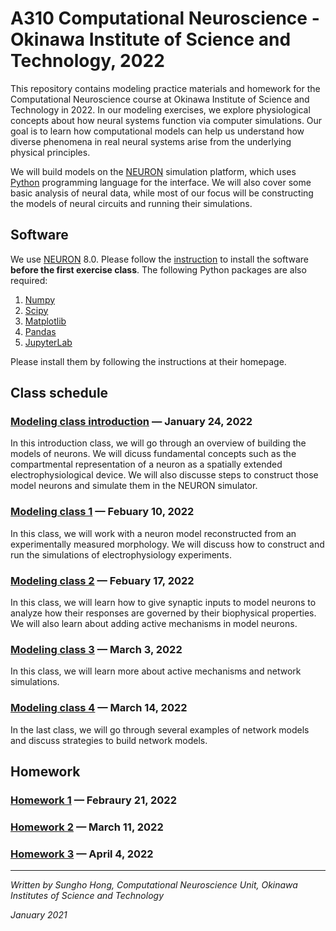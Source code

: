 # A310 Computational Neuroscience - Okinawa Institute of Science and Technology, 2022
This repository contains modeling practice materials and homework for the Computational Neuroscience course at Okinawa Institute of Science and Technology in 2022. In our modeling exercises, we explore physiological concepts about how neural systems function via computer simulations. Our goal is to learn how computational models can help us understand how diverse phenomena in real neural systems arise from the underlying physical principles.

We will build models on the [NEURON](https://www.neuron.yale.edu/neuron/) simulation platform, which uses [Python](https://www.python.org) programming language for the interface. We will also cover some basic analysis of neural data, while most of our focus will be constructing the models of neural circuits and running their simulations.

## Software
We use [NEURON](https://www.neuron.yale.edu/neuron/) 8.0. Please follow the [instruction](https://nrn.readthedocs.io/en/latest/install/install_instructions.html) to install the software **before the first exercise class**. The following Python packages are also required:
1. [Numpy](https://numpy.org)
2. [Scipy](https://scipy.org)
3. [Matplotlib](https://matplotlib.org)
4. [Pandas](https://pandas.pydata.org)
5. [JupyterLab](https://jupyterlab.readthedocs.io/en/stable/)

Please install them by following the instructions at their homepage.

## Class schedule
### [Modeling class introduction](https://github.com/shhong/a310_cns_2022/tree/main/class_intro) — January 24, 2022
In this introduction class, we will go through an overview of building the models of neurons. We will dicuss fundamental concepts such as the compartmental representation of a neuron as a spatially extended electrophysiological device. We will also discusse steps to construct those model neurons and simulate them in the NEURON simulator.

### [Modeling class 1](https://github.com/shhong/a310_cns_2022/tree/main/class_1) — Febuary 10, 2022
In this class, we will work with a neuron model reconstructed from an experimentally measured morphology. We will discuss how to construct and run the simulations of electrophysiology experiments.

### [Modeling class 2](https://github.com/shhong/a310_cns_2022/tree/main/class_2) — Febuary 17, 2022
In this class, we will learn how to give synaptic inputs to model neurons to analyze how their responses are governed by their biophysical properties. We will also learn about adding active mechanisms in model neurons.

### [Modeling class 3](https://github.com/shhong/a310_cns_2022/tree/main/class_3) — March 3, 2022
In this class, we will learn more about active mechanisms and network simulations.

### [Modeling class 4](https://github.com/shhong/a310_cns_2022/tree/main/class_4) — March 14, 2022
In the last class, we will go through several examples of network models and discuss strategies to build network models.

## Homework
### [Homework 1](https://github.com/shhong/a310_cns_2022/tree/main/homework_1/homework_1.ipynb) — Febraury 21, 2022

### [Homework 2](https://github.com/shhong/a310_cns_2022/tree/main/homework_2/homework_2.ipynb) — March 11, 2022

### [Homework 3](https://github.com/shhong/a310_cns_2022/tree/main/homework_3/homework_3.ipynb) — April 4, 2022
---
_Written by Sungho Hong, Computational Neuroscience Unit, Okinawa Institutes of Science and Technology_

_January 2021_
